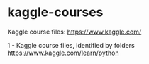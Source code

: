 # kaggle-courses  
Kaggle course files: https://www.kaggle.com/

1 - Kaggle course files, identified by folders  
https://www.kaggle.com/learn/python
